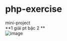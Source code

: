 # php-exercise
mini-project <br>
 **1 giải pt bậc 2 ** <br>
 ![image](https://user-images.githubusercontent.com/63847215/126259799-86282699-28aa-4512-876d-05e1bd8163a2.png)
